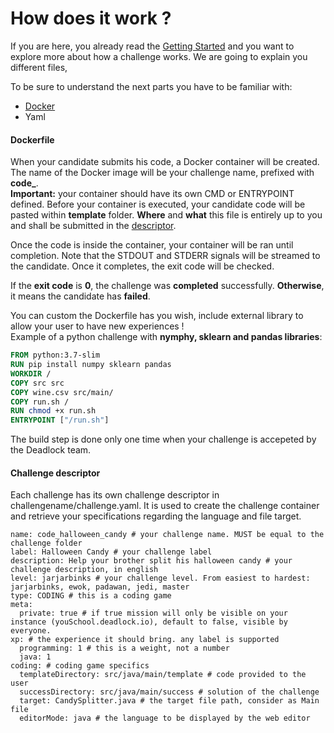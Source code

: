 # How does it work ?
If you are here, you already read the [Getting Started](/#getting-started) and you want to explore more about how a challenge works.
We are going to explain you different files, 


To be sure to understand the next parts you have to be familiar with:

* [Docker](https://www.docker.com/)
* Yaml

#### Dockerfile
When your candidate submits his code, a Docker container will be created.
The name of the Docker image will be your challenge name, prefixed with **code_**.  
**Important:** your container should have its own CMD or ENTRYPOINT defined.
Before your container is executed, your candidate code will be pasted within **template** folder.
**Where** and **what** this file is entirely up to you and shall be submitted in the [descriptor](#challenge-descriptor).

Once the code is inside the container, your container will be ran until completion.
Note that the STDOUT and STDERR signals will be streamed to the candidate.
Once it completes, the exit code will be checked.

If the **exit code** is **0**, the challenge was **completed** successfully.
**Otherwise**, it means the candidate has **failed**.

You can custom the Dockerfile has you wish, include external library to allow your user to have new experiences !  
Example of a python challenge with **nymphy, sklearn and pandas libraries**:  
```Dockerfile
FROM python:3.7-slim
RUN pip install numpy sklearn pandas
WORKDIR /
COPY src src
COPY wine.csv src/main/
COPY run.sh /
RUN chmod +x run.sh
ENTRYPOINT ["/run.sh"]
```
The build step is done only one time when your challenge is accepeted by the Deadlock team.


#### Challenge descriptor
Each challenge has its own challenge descriptor in challengename/challenge.yaml.
It is used to create the challenge container and retrieve your specifications regarding the language and file target.

```
name: code_halloween_candy # your challenge name. MUST be equal to the challenge folder
label: Halloween Candy # your challenge label
description: Help your brother split his halloween candy # your challenge description, in english
level: jarjarbinks # your challenge level. From easiest to hardest: jarjarbinks, ewok, padawan, jedi, master
type: CODING # this is a coding game
meta:
  private: true # if true mission will only be visible on your instance (youSchool.deadlock.io), default to false, visible by everyone.
xp: # the experience it should bring. any label is supported
  programming: 1 # this is a weight, not a number
  java: 1
coding: # coding game specifics
  templateDirectory: src/java/main/template # code provided to the user
  successDirectory: src/java/main/success # solution of the challenge
  target: CandySplitter.java # the target file path, consider as Main file
  editorMode: java # the language to be displayed by the web editor
```